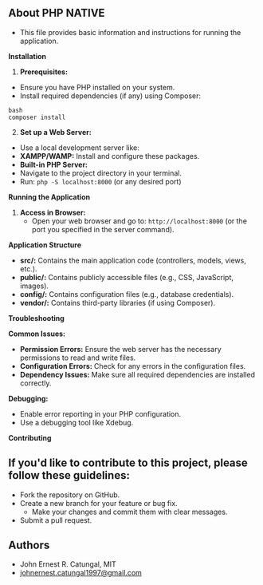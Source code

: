 ## About PHP NATIVE

* This file provides basic information and instructions for running the application.
 

**Installation**

1. **Prerequisites:**
- Ensure you have PHP installed on your system.
- Install required dependencies (if any) using Composer:
```
bash
composer install
```

2. **Set up a Web Server:**
 - Use a local development server like:
 - **XAMPP/WAMP:** Install and configure these packages.
 - **Built-in PHP Server:** 
 - Navigate to the project directory in your terminal.
 - Run: `php -S localhost:8000` (or any desired port)

**Running the Application**

1. **Access in Browser:**
   - Open your web browser and go to: `http://localhost:8000` 
 (or the port you specified in the server command).

**Application Structure**

- **src/:** Contains the main application code (controllers, models, views, etc.).
- **public/:** Contains publicly accessible files (e.g., CSS, JavaScript, images).
- **config/:** Contains configuration files (e.g., database credentials).
- **vendor/:** Contains third-party libraries (if using Composer).


**Troubleshooting**

 **Common Issues:**
- **Permission Errors:** Ensure the web server has the necessary permissions to read and write files.
- **Configuration Errors:** Check for any errors in the configuration files.
- **Dependency Issues:** Make sure all required dependencies are installed correctly.

**Debugging:**
 - Enable error reporting in your PHP configuration.
 - Use a debugging tool like Xdebug.

**Contributing**

## If you'd like to contribute to this project, please follow these guidelines:
- Fork the repository on GitHub.
- Create a new branch for your feature or bug fix.
  - Make your changes and commit them with clear messages.
- Submit a pull request.


## Authors
- John Ernest R. Catungal, MIT
- johnernest.catungal1997@gmail.com

